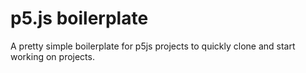 # p5.js boilerplate

A pretty simple boilerplate for p5js projects to quickly clone and start working on projects.

